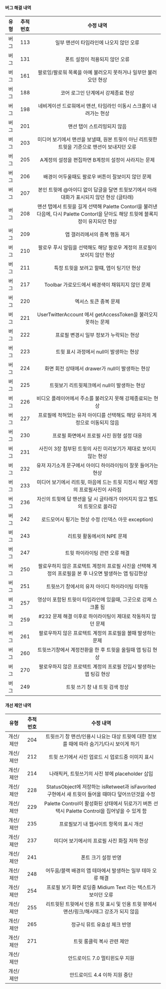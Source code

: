 #### 

#### 버그 해결 내역

|유형|	추적 번호|	수정 내역|
|:---:|:---:|:---:|
|버그|	113|	일부 맨션이 타임라인에 나오지 않던 오류|
|버그|	131|	폰트 설정이 적용되지 않던 오류|
|버그|	161|	팔로잉/팔로워 목록을 아예 불러오지 못하거나 일부만 불러오던 현상|
|버그|	188|	코어 로그인 단계에서 강제종료 현상||
|버그|	198|	네비게이션 드로워에서 맨션, 타임라인 이동시 스크롤이 내려가는 현상|
|버그|	201|	맨션 탭이 스트리밍되지 않음|
|버그|	203|	미디어 보기에서 맨션을 보낼떄, 원본 트윗이 아닌 리트윗한 트윗을 기준으로 맨션이 보내지던 오류||
|버그|	205|	A계정의 설정을 편집하면 B계정의 설정이 사라지는 문제|
|버그|	206|	배경이 어두울때도 팔로우 버튼이 잘보이지 않던 문제|
|버그|	207|	본인 트윗에 @아이디 없이 답글을 달면 트윗보기에서 아래 대화가 표시되지 않던 현상 (글타래)|
|버그|	208|	맨션 탭에서 트윗을 길게 선택해 Palette Contorl을 불러낸 다음에, 다시 Palette Contorl을 닫아도 해당 트윗에 블록지정이 유지되던 현상|
|버그|	209|	앱 갤러리에서의 중복 행동 제거|
|버그|	210|	팔로우 푸시 알림을 선택해도 해당 팔로우 계정의 프로필이 보이지 않던 현상|
|버그|	211|	특정 트윗을 보려고 할떄, 앱이 팅기던 현상|
|버그|	217|	Toolbar 가로모드에서 배경색이 채워지지 않던 문제|
|버그|	220|	엑서스 토큰 중복 문제|
|버그|	221|	UserTwitterAccount 에서 getAccessToken을 불러오지 못하는 문제|
|버그|	222|	프로필 변경시 일부 정보가 누락되는 현상|
|버그|	223|	트윗 표시 과정에서 null이 발생하는 현상|
|버그|	224|	화면 회전 상태에서 drawer가 null이 발생하는 현상|
|버그|	225|	트윗보기 리트윗체크에서 null이 발생하는 현상|
|버그|	226|	비디오 플레이어에서 주소를 불러오지 못해 강제종료되는 현상|
|버그|	227|	프로필에 적혀있는 유저 아이디를 선택해도 해당 유저의 계정으로 이동되지 않음|
|버그|	230|	프로필 화면에서 프로필 사진 원형 설정 대응|
|버그|	231|	사진이 3장 첨부된 트윗의 사진 미리보기가 제대로 보이지 않는 현상|
|버그|	232|	유저 자기소개 문구에서 아이디 하이라이팅이 잘못 들어가는 현상|
|버그|	233|	미디어 보기에서 리트윗, 마음에 드는 트윗 지정시 해당 계정의 프로필사진이 사라짐|
|버그|	236|	자신의 트윗에 답 맨션을 달 시 글타래가 이어지지 않고 별도의 트윗으로 올라감||
|버그|	242|	로드모어시 튕기는 현상 수정 (인덱스 아웃 exception)|
|버그|	243|	리트윗 활동에서의 NPE 문제|
|버그|	247|	트윗 하이라이팅 관련 오류 해결|
|버그|	250|	팔로우하지 않은 프로텍트 계정의 프로필 사진을 선택해 계정의 프로필을 본 후 나오면 발생하는 앱 팅김현상|
|버그|	251|	트윗쓰기 창에서의 유저 아이디 하이라이팅 미작동|
|버그|	257|	영상이 포함된 트윗이 타임라인에 있을때, 그곳으로 강제 스크롤 됨|
|버그|	259|	#232 문제 해결 이후로 하이라이팅이 제대로 작동하지 않던 문제|
|버그|	261|	팔로우하지 않은 프로텍트 계정의 프로필을 볼때 발생하는 문제|
|버그|	260|	트윗쓰기창에서 계정전환을 한 후 트윗을 올릴때 앱 팅김 현상|
|버그|	270|	팔로우하지 않은 프로텍트 계정의 프로필 진입시 발생하는 앱 팅김 현상|
|버그|	249|	트윗 쓰기 창 내 트윗 검색 정상|

#### 개선 제안 내역

|유형|	추적 번호|	수정 내역|
|:---:|:---:|:---:|
|개선/제안|	204|	트윗쓰기 창 맨션/인용시 나요는 대상 트윗에 대한 정보를 때에 따라 숨기기/다시 보이게 하기|
|개선/제안|	212|	트윗 쓰기에서 사진 업로드 시 업로드중 이미지 표시|
|개선/제안|	214|	나래픽커, 트윗쓰기의 사진 뷰에 placeholder 삽입|
|개선/제안|	228|	StatusObject에 저장하는 isRetweet과 isFavorited 구현에서 새 트윗이 들어올 때마다 덮어쓰던것을 수정|
|개선/제안|	229|	Palette Control이 활성화된 상태에서 뒤로가기 버튼 선택시 Palette Control을 집어넣을 수 있게 함|
|개선/제안|	235|	프로필보기 내 웹사이트 항목의 표시 개선|
|개선/제안|	237|	미디어 보기에서의 프로필 사진 화질 저하 현상|
|개선/제안|	241|	폰트 크기 설정 반영|
|개선/제안|	248|	어두움/블랙 배경의 앱 테마에서 발생하는 일부 테마 오류 해결|
|개선/제안|	254|	프로필 보기 화면 로딩중 Midium Text 라는 텍스트가 보이던 오류|
|개선/제안|	255|	리트윗된 트윗에서 인용 트윗 표시 및 인용 트윗 뷰에서 맨션/링크/해시태그 강조가 되지 않음|
|개선/제안|	265|	정규식 뮤트 유효성 체크 반영|
|개선/제안|	271|	트윗 롱클릭 복사 관련 제안|
|개선/제안|	|	안드로이드 7.0 멀티윈도우 지원|
|개선/제안|	|	안드로이드 4.4 이하 지원 중단|
